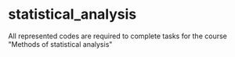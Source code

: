 # statistical_analysis
All represented codes are required to complete tasks for the course "Methods of statistical analysis"
